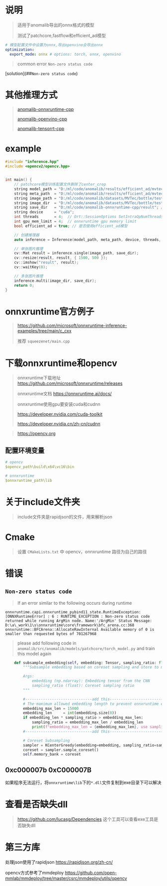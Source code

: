 # 说明

> 适用于anomalib导出的onnx格式的模型
>
> 测试了patchcore,fastflow和efficient_ad模型

```yaml
# 模型配置文件中设置为onnx,导出openvino会导出onnx
optimization:
  export_mode: onnx # options: torch, onnx, openvino
```

> common error `Non-zero status code`

[solution](##`Non-zero status code`)

# 其他推理方式

> [anomalib-onnxruntime-cpp](https://github.com/NagatoYuki0943/anomalib-onnxruntime-cpp)
>
> [anomalib-openvino-cpp](https://github.com/NagatoYuki0943/anomalib-openvino-cpp)
>
> [anomalib-tensorrt-cpp](https://github.com/NagatoYuki0943/anomalib-tensorrt-cpp)

# example

```C++
#include "inference.hpp"
#include <opencv2/opencv.hpp>


int main() {
    // patchcore模型训练配置文件删除了center_crop
    string model_path = "D:/ml/code/anomalib/results/efficient_ad/mvtec/bottle/run/weights/openvino/model.onnx";
    string meta_path  = "D:/ml/code/anomalib/results/efficient_ad/mvtec/bottle/run/weights/openvino/metadata.json";
    string image_path = "D:/ml/code/anomalib/datasets/MVTec/bottle/test/broken_large/000.png";
    string image_dir  = "D:/ml/code/anomalib/datasets/MVTec/bottle/test/broken_large";
    string save_dir   = "D:/ml/code/anomalib-onnxruntime-cpp/result"; // 注意目录不会自动创建,要手动创建才会保存
    string device     = "cuda";
    int threads       = 4;  // Ort::SessionOptions SetIntraOpNumThreads & SetInterOpNumThreads
    int gpu_mem_limit = 4;  // onnxruntime gpu memory limit
    bool efficient_ad = true; // 是否使用efficient_ad模型

    // 创建推理器
    auto inference = Inference(model_path, meta_path, device, threads, gpu_mem_limit, efficient_ad);

    // 单张图片推理
    cv::Mat result = inference.single(image_path, save_dir);
    cv::resize(result, result, { 1500, 500 });
    cv::imshow("result", result);
    cv::waitKey(0);

    // 多张图片推理
    inference.multi(image_dir, save_dir);
    return 0;
}
```

# onnxruntime官方例子

> https://github.com/microsoft/onnxruntime-inference-examples/tree/main/c_cxx
>
> 推荐 `squeezenet/main.cpp`

# 下载onnxruntime和opencv

> onnxruntime下载地址 https://github.com/microsoft/onnxruntime/releases
>
> onnxruntime文档 https://onnxruntime.ai/docs/
>
> onnxruntime使用gpu要安装cuda和cudnn
>
> https://developer.nvidia.com/cuda-toolkit
>
> https://developer.nvidia.cn/zh-cn/cudnn

> https://opencv.org

## 配置环境变量

```yaml
# opencv
$opencv_path\build\x64\vc16\bin

# onnxruntime
$onnxruntime_path\lib
```

# 关于include文件夹

> include文件夹是rapidjson的文件，用来解析json

# Cmake

> 设置 `CMakeLists.txt` 中 opencv，onnxruntime 路径为自己的路径

# 错误

## `Non-zero status code`

> If an error similar to the following occurs during runtime

```
onnxruntime.capi.onnxruntime_pybind11_state.RuntimeException: [ONNXRuntimeError] : 6 : RUNTIME_EXCEPTION : Non-zero status code returned while running ArgMin node. Name:'/ArgMin' Status Message: D:\a\_work\1\s\onnxruntime\core\framework\bfc_arena.cc:368 onnxruntime::BFCArena::AllocateRawInternal Available memory of 0 is smaller than requested bytes of 701267968
```

> please add following code in `anomalib/src/anomalib/models/patchcore/torch_model.py` and train this model again

```python
    def subsample_embedding(self, embedding: Tensor, sampling_ratio: float) -> None:
        """Subsample embedding based on coreset sampling and store to memory.

        Args:
            embedding (np.ndarray): Embedding tensor from the CNN
            sampling_ratio (float): Coreset sampling ratio
        """

        #------------------------------add this------------------------------#
        # The maximum allowed embedding length to prevent onnxruntime errors, you can try adjusting the embedding_max_len depending on the image resolution
        embedding_max_len = 15000
        embedding_len     = int(embedding.size(0))
        if embedding_len * sampling_ratio > embedding_max_len:
            sampling_ratio = embedding_max_len / embedding_len
            print(f"embedding_max_len = {embedding_max_len}, use sampling_ratio = {sampling_ratio}, smaller than config")
        #------------------------------add this------------------------------#

        # Coreset Subsampling
        sampler = KCenterGreedy(embedding=embedding, sampling_ratio=sampling_ratio)
        coreset = sampler.sample_coreset()
        self.memory_bank = coreset
```



## 0xc000007b 0xC000007B

如果程序无法运行，将`onnxruntime\lib`下的`*.dll`文件复制到exe目录下可以解决

# 查看是否缺失dll

> https://github.com/lucasg/Dependencies 这个工具可以查看exe工具是否缺失dll

# 第三方库

处理json使用了rapidjson https://rapidjson.org/zh-cn/

opencv方式参考了mmdeploy https://github.com/open-mmlab/mmdeploy/tree/master/csrc/mmdeploy/utils/opencv
